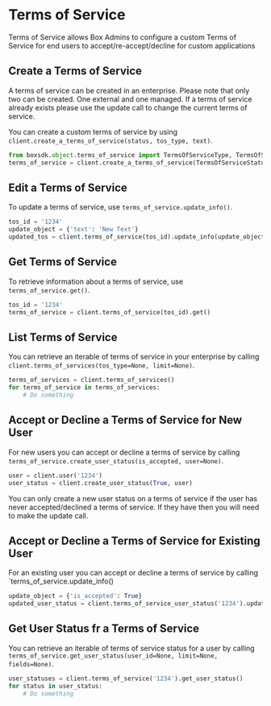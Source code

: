 Terms of Service
================

Terms of Service allows Box Admins to configure a custom Terms of Service for end users to
accept/re-accept/decline for custom applications


Create a Terms of Service
-------------------------

A terms of service can be created in an enterprise. Please note that only two can be created. One external
and one managed. If a terms of service already exists please use the update call to change the current
terms of service.

You can create a custom terms of service by using `client.create_a_terms_of_service(status, tos_type, text)`.

```python
from boxsdk.object.terms_of_service import TermsOfServiceType, TermsOfServiceStatus
terms_of_service = client.create_a_terms_of_service(TermsOfServiceStatus.ENABLED, TermsOfServiceType.MANAGED, 'Example Text')
```

Edit a Terms of Service
-----------------------

To update a terms of service, use `terms_of_service.update_info()`.

```python
tos_id = '1234'
update_object = {'text': 'New Text'}
updated_tos = client.terms_of_service(tos_id).update_info(update_object)
```

Get Terms of Service
--------------------

To retrieve information about a terms of service, use `terms_of_service.get()`.

```python
tos_id = '1234'
terms_of_service = client.terms_of_service(tos_id).get()
```

List Terms of Service
---------------------

You can retrieve an iterable of terms of service in your enterprise by calling `client.terms_of_services(tos_type=None, limit=None)`.

```python
terms_of_services = client.terms_of_services()
for terms_of_service in terms_of_services:
    # Do something
```

Accept or Decline a Terms of Service for New User
-------------------------------------------------

For new users you can accept or decline a terms of service by calling `terms_of_service.create_user_status(is_accepted, user=None)`.

```python
user = client.user('1234')
user_status = client.create_user_status(True, user)
```

You can only create a new user status on a terms of service if the user has never accepted/declined a terms of service.
If they have then you will need to make the update call.

Accept or Decline a Terms of Service for Existing User
------------------------------------------------------

For an existing user you can accept or decline a terms of service by calling `terms_of_service.update_info()

```python
update_object = {'is_accepted': True}
updated_user_status = client.terms_of_service_user_status('1234').update_info(update_object)
```

Get User Status fr a Terms of Service
-------------------------------------

You can retrieve an iterable of terms of service status for a user by calling
`terms_of_service.get_user_status(user_id=None, limit=None, fields=None)`.

```python
user_statuses = client.terms_of_service('1234').get_user_status()
for status in user_status:
    # Do something
```